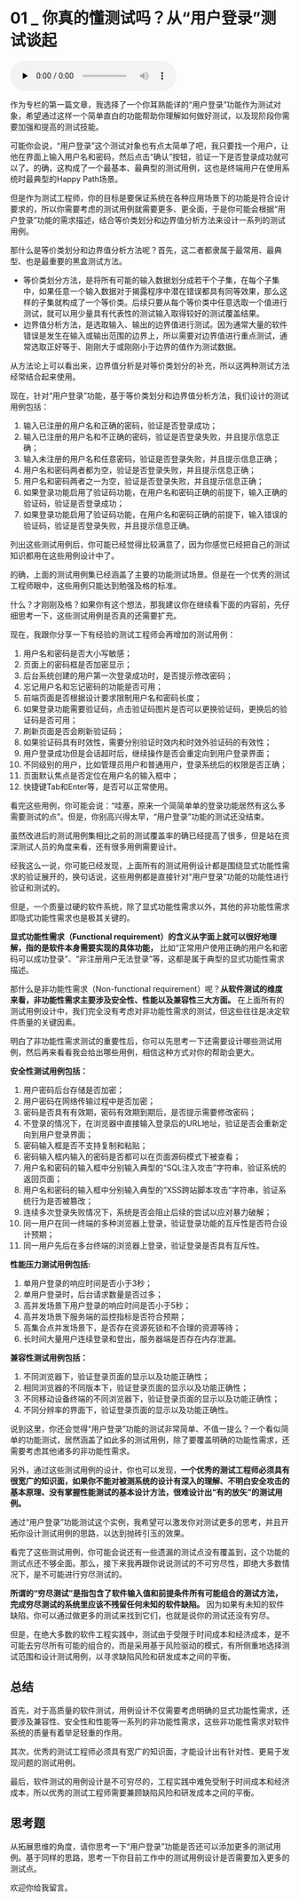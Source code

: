 # 01 _ 你真的懂测试吗？从“用户登录”测试谈起

<audio id="audio" title="01 | 你真的懂测试吗？从“用户登录”测试谈起" controls="" preload="none"><source id="mp3" src="https://static001.geekbang.org/resource/audio/b3/3d/b3029a12149fbbb9ef87ed6704ca883d.mp3"></audio>

作为专栏的第一篇文章，我选择了一个你耳熟能详的“用户登录”功能作为测试对象，希望通过这样一个简单直白的功能帮助你理解如何做好测试，以及现阶段你需要加强和提高的测试技能。

可能你会说，“用户登录”这个测试对象也有点太简单了吧，我只要找一个用户，让他在界面上输入用户名和密码，然后点击“确认”按钮，验证一下是否登录成功就可以了。的确，这构成了一个最基本、最典型的测试用例，这也是终端用户在使用系统时最典型的Happy Path场景。

但是作为测试工程师，你的目标是要保证系统在各种应用场景下的功能是符合设计要求的，所以你需要考虑的测试用例就需要更多、更全面，于是你可能会根据“用户登录”功能的需求描述，结合等价类划分和边界值分析方法来设计一系列的测试用例。

那什么是等价类划分和边界值分析方法呢？首先，这二者都隶属于最常用、最典型、也是最重要的黑盒测试方法。

- 等价类划分方法，是将所有可能的输入数据划分成若干个子集，在每个子集中，如果任意一个输入数据对于揭露程序中潜在错误都具有同等效果，那么这样的子集就构成了一个等价类。后续只要从每个等价类中任意选取一个值进行测试，就可以用少量具有代表性的测试输入取得较好的测试覆盖结果。
- 边界值分析方法，是选取输入、输出的边界值进行测试。因为通常大量的软件错误是发生在输入或输出范围的边界上，所以需要对边界值进行重点测试，通常选取正好等于、刚刚大于或刚刚小于边界的值作为测试数据。

从方法论上可以看出来，边界值分析是对等价类划分的补充，所以这两种测试方法经常结合起来使用。

现在，针对“用户登录”功能，基于等价类划分和边界值分析方法，我们设计的测试用例包括：

1. 输入已注册的用户名和正确的密码，验证是否登录成功；
1. 输入已注册的用户名和不正确的密码，验证是否登录失败，并且提示信息正确；
1. 输入未注册的用户名和任意密码，验证是否登录失败，并且提示信息正确；
1. 用户名和密码两者都为空，验证是否登录失败，并且提示信息正确；
1. 用户名和密码两者之一为空，验证是否登录失败，并且提示信息正确；
1. 如果登录功能启用了验证码功能，在用户名和密码正确的前提下，输入正确的验证码，验证是否登录成功；
1. 如果登录功能启用了验证码功能，在用户名和密码正确的前提下，输入错误的验证码，验证是否登录失败，并且提示信息正确。

列出这些测试用例后，你可能已经觉得比较满意了，因为你感觉已经把自己的测试知识都用在这些用例设计中了。

的确，上面的测试用例集已经涵盖了主要的功能测试场景。但是在一个优秀的测试工程师眼中，这些用例只能达到勉强及格的标准。

什么？才刚刚及格？如果你有这个想法，那我建议你在继续看下面的内容前，先仔细思考一下，这些测试用例是否真的还需要扩充。

现在，我跟你分享一下有经验的测试工程师会再增加的测试用例：

1. 用户名和密码是否大小写敏感；
1. 页面上的密码框是否加密显示；
1. 后台系统创建的用户第一次登录成功时，是否提示修改密码；
1. 忘记用户名和忘记密码的功能是否可用；
1. 前端页面是否根据设计要求限制用户名和密码长度；
1. 如果登录功能需要验证码，点击验证码图片是否可以更换验证码，更换后的验证码是否可用；
1. 刷新页面是否会刷新验证码；
1. 如果验证码具有时效性，需要分别验证时效内和时效外验证码的有效性；
1. 用户登录成功但是会话超时后，继续操作是否会重定向到用户登录界面；
1. 不同级别的用户，比如管理员用户和普通用户，登录系统后的权限是否正确；
1. 页面默认焦点是否定位在用户名的输入框中；
1. 快捷键Tab和Enter等，是否可以正常使用。

看完这些用例，你可能会说：“哇塞，原来一个简简单单的登录功能居然有这么多需要测试的点”。但是，你别高兴得太早，“用户登录”功能的测试还没结束。

虽然改进后的测试用例集相比之前的测试覆盖率的确已经提高了很多，但是站在资深测试人员的角度来看，还有很多用例需要设计。

经我这么一说，你可能已经发现，上面所有的测试用例设计都是围绕显式功能性需求的验证展开的，换句话说，这些用例都是直接针对“用户登录”功能的功能性进行验证和测试的。

但是，一个质量过硬的软件系统，除了显式功能性需求以外，其他的非功能性需求即隐式功能性需求也是极其关键的。

**显式功能性需求（Functional requirement）的含义从字面上就可以很好地理解，指的是软件本身需要实现的具体功能，** 比如“正常用户使用正确的用户名和密码可以成功登录”、“非注册用户无法登录”等，这都是属于典型的显式功能性需求描述。

那什么是非功能性需求（Non-functional requirement）呢？**从软件测试的维度来看，非功能性需求主要涉及安全性、性能以及兼容性三大方面。** 在上面所有的测试用例设计中，我们完全没有考虑对非功能性需求的测试，但这些往往是决定软件质量的关键因素。

明白了非功能性需求测试的重要性后，你可以先思考一下还需要设计哪些测试用例，然后再来看看我会给出哪些用例，相信这种方式对你的帮助会更大。

**安全性测试用例包括：**

1. 用户密码后台存储是否加密；
1. 用户密码在网络传输过程中是否加密；
1. 密码是否具有有效期，密码有效期到期后，是否提示需要修改密码；
1. 不登录的情况下，在浏览器中直接输入登录后的URL地址，验证是否会重新定向到用户登录界面；
1. 密码输入框是否不支持复制和粘贴；
1. 密码输入框内输入的密码是否都可以在页面源码模式下被查看；
1. 用户名和密码的输入框中分别输入典型的“SQL注入攻击”字符串，验证系统的返回页面；
1. 用户名和密码的输入框中分别输入典型的“XSS跨站脚本攻击”字符串，验证系统行为是否被篡改；
1. 连续多次登录失败情况下，系统是否会阻止后续的尝试以应对暴力破解；
1. 同一用户在同一终端的多种浏览器上登录，验证登录功能的互斥性是否符合设计预期；
1. 同一用户先后在多台终端的浏览器上登录，验证登录是否具有互斥性。

**性能压力测试用例包括:**

1. 单用户登录的响应时间是否小于3秒；
1. 单用户登录时，后台请求数量是否过多；
1. 高并发场景下用户登录的响应时间是否小于5秒；
1. 高并发场景下服务端的监控指标是否符合预期；
1. 高集合点并发场景下，是否存在资源死锁和不合理的资源等待；
1. 长时间大量用户连续登录和登出，服务器端是否存在内存泄漏。

**兼容性测试用例包括：**

1. 不同浏览器下，验证登录页面的显示以及功能正确性；
1. 相同浏览器的不同版本下，验证登录页面的显示以及功能正确性；
1. 不同移动设备终端的不同浏览器下，验证登录页面的显示以及功能正确性；
1. 不同分辨率的界面下，验证登录页面的显示以及功能正确性。

说到这里，你还会觉得“用户登录”功能的测试非常简单、不值一提么？一个看似简单的功能测试，居然涵盖了如此多的测试用例，除了要覆盖明确的功能性需求，还需要考虑其他诸多的非功能性需求。

另外，通过这些测试用例的设计，你也可以发现，**一个优秀的测试工程师必须具有很宽广的知识面，如果你不能对被测系统的设计有深入的理解、不明白安全攻击的基本原理、没有掌握性能测试的基本设计方法，很难设计出“有的放矢”的测试用例。**

通过“用户登录”功能测试这个实例，我希望可以激发你对测试更多的思考，并且开拓你设计测试用例的思路，以达到抛砖引玉的效果。

看完了这些测试用例，你可能会说还有一些遗漏的测试点没有覆盖到，这个功能的测试点还不够全面。那么，接下来我再跟你说说测试的不可穷尽性，即绝大多数情况下，是不可能进行穷尽测试的。

**所谓的“穷尽测试”是指包含了软件输入值和前提条件所有可能组合的测试方法，完成穷尽测试的系统里应该不残留任何未知的软件缺陷。** 因为如果有未知的软件缺陷，你可以通过做更多的测试来找到它们，也就是说你的测试还没有穷尽。

但是，在绝大多数的软件工程实践中，测试由于受限于时间成本和经济成本，是不可能去穷尽所有可能的组合的，而是采用基于风险驱动的模式，有所侧重地选择测试范围和设计测试用例，以寻求缺陷风险和研发成本之间的平衡。

## 总结

首先，对于高质量的软件测试，用例设计不仅需要考虑明确的显式功能性需求，还要涉及兼容性、安全性和性能等一系列的非功能性需求，这些非功能性需求对软件系统的质量有着举足轻重的作用。

其次，优秀的测试工程师必须具有宽广的知识面，才能设计出有针对性、更易于发现问题的测试用例。

最后，软件测试的用例设计是不可穷尽的，工程实践中难免受制于时间成本和经济成本，所以优秀的测试工程师需要兼顾缺陷风险和研发成本之间的平衡。

## 思考题

从拓展思维的角度，请你思考一下“用户登录”功能是否还可以添加更多的测试用例。基于同样的思路，思考一下你目前工作中的测试用例设计是否需要加入更多的测试点。

欢迎你给我留言。



